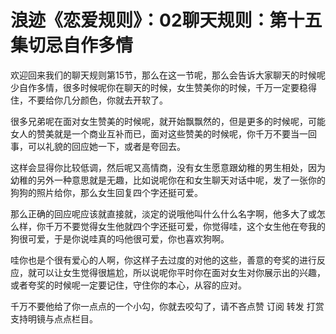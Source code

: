 # 浪迹《恋爱规则》：02聊天规则：第十五集切忌自作多情

欢迎回来我们的聊天规则第15节，那么在这一节呢，那么会告诉大家聊天的时候呢少自作多情，很多时候呢你在聊天的时候，女生赞美你的时候，千万一定要稳得住，不要给你几分颜色，你就去开软了。

很多兄弟呢在面对女生赞美的时候呢，就开始飘飘然的，但是更多的时候呢，可能女人的赞美就是一个商业互补而已，面对这些赞美的时候呢，你千万不要当一回事，可以礼貌的回应她一下，或者是夸回去。

这样会显得你比较低调，然后呢又高情商，没有女生愿意跟幼稚的男生相处，因为幼稚的另外一种意思就是无趣，比如说呢你在和女生聊天对话中呢，发了一张你的狗狗的照片给你，那么女生回复四个字还挺可爱。

那么正确的回应呢应该就直接就，淡定的说哦他叫什么什么名字啊，他多大了或怎么样，你千万不要觉得女生他就四个字还挺可爱，你觉得哇，这个女生他在夸我的狗很可爱，于是你说哇真的吗他很可爱，你也喜欢狗啊。

哇你也是个很有爱心的人啊，你这样子去过度的对他的这些，善意的夸奖的进行反应，就可以让女生觉得很尴尬，所以说呢你平时你在面对女生对你展示出的兴趣，或者夸奖的时候呢一定要记住，守住你的本心，从容的应对。

千万不要他给了你一点点的一个小勾，你就去咬勾了，请不吝点赞 订阅 转发 打赏支持明镜与点点栏目。